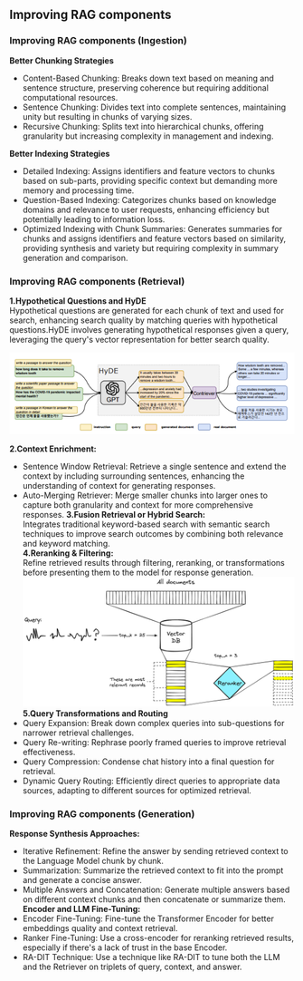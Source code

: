 ## **Improving RAG components**

### **Improving RAG components (Ingestion)**
**Better Chunking Strategies**
* Content-Based Chunking: Breaks down text based on meaning and sentence structure, preserving coherence but requiring additional computational resources.
* Sentence Chunking: Divides text into complete sentences, maintaining unity but resulting in chunks of varying sizes.
* Recursive Chunking: Splits text into hierarchical chunks, offering granularity but increasing complexity in management and indexing.

**Better Indexing Strategies**
* Detailed Indexing: Assigns identifiers and feature vectors to chunks based on sub-parts, providing specific context but demanding more memory and processing time.
* Question-Based Indexing: Categorizes chunks based on knowledge domains and relevance to user requests, enhancing efficiency but potentially leading to information loss.
* Optimized Indexing with Chunk Summaries: Generates summaries for chunks and assigns identifiers and feature vectors based on similarity, providing synthesis and variety but requiring complexity in summary generation and comparison.

### **Improving RAG components (Retrieval)**
**1.Hypothetical Questions and HyDE**\
Hypothetical questions are generated for each chunk of text and used for search, enhancing search quality by matching queries with hypothetical questions.HyDE involves generating hypothetical responses given a query, leveraging the query's vector representation for better search quality.

![alt text](assests/retrieval1.png)

**2.Context Enrichment:**
* Sentence Window Retrieval: Retrieve a single sentence and extend the context by including surrounding sentences, enhancing the understanding of context for generating responses.
* Auto-Merging Retriever: Merge smaller chunks into larger ones to capture both granularity and context for more comprehensive responses.
**3.Fusion Retrieval or Hybrid Search:**\
Integrates traditional keyword-based search with semantic search techniques to improve search outcomes by combining both relevance and keyword matching.\
**4.Reranking & Filtering:**\
Refine retrieved results through filtering, reranking, or transformations before presenting them to the model for response generation.
![alt text](assests/reranking%20anf%20filtering.png)
**5.Query Transformations and Routing**
* Query Expansion: Break down complex queries into sub-questions for narrower retrieval challenges.
* Query Re-writing: Rephrase poorly framed queries to improve retrieval effectiveness.
* Query Compression: Condense chat history into a final question for retrieval.
* Dynamic Query Routing: Efficiently direct queries to appropriate data sources, adapting to different sources for optimized retrieval.

### **Improving RAG components (Generation)**
**Response Synthesis Approaches:**
* Iterative Refinement: Refine the answer by sending retrieved context to the Language Model chunk by chunk.
* Summarization: Summarize the retrieved context to fit into the prompt and generate a concise answer.
* Multiple Answers and Concatenation: Generate multiple answers based on different context chunks and then concatenate or summarize them.\
**Encoder and LLM Fine-Tuning:**
* Encoder Fine-Tuning: Fine-tune the Transformer Encoder for better embeddings quality and context retrieval.
* Ranker Fine-Tuning: Use a cross-encoder for reranking retrieved results, especially if there's a lack of trust in the base Encoder.
* RA-DIT Technique: Use a technique like RA-DIT to tune both the LLM and the Retriever on triplets of query, context, and answer.
